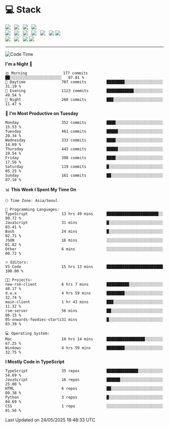 <h1>💻 Stack</h1>
<div>
 <!-- badge : https://shields.io/ -->
 <!-- icon : https://simpleicons.org/?q=Get -->
 <img src="https://img.shields.io/badge/HTML5-e74c3c?style=flat-square&logo=HTML5&logoColor=white"/> &nbsp 
 <img src="https://img.shields.io/badge/CSS3-0A84FF?style=flat-square&logo=CSS3&logoColor=white"/> &nbsp 
 <img src="https://img.shields.io/badge/JavaScript-FFCD11?style=flat-square&logo=JavaScript&logoColor=white"/> &nbsp 
 <img src="https://img.shields.io/badge/TypeScript-3075C0?style=flat-square&logo=TypeScript&logoColor=white"/>
 <br/>
 <img src="https://img.shields.io/badge/Next-000000?style=flat-square&logo=nextdotjs&logoColor=white"/> &nbsp 
 <img src="https://img.shields.io/badge/React-00BCF6?style=flat-square&logo=React&logoColor=white"/> &nbsp 
 <img src="https://img.shields.io/badge/Redux-764ABC?style=flat-square&logo=Redux&logoColor=white"/> &nbsp
 <img src="https://img.shields.io/badge/Recoil-3578E5?style=flat-square&logo=recoil&logoColor=white"/> &nbsp
 <img src="https://img.shields.io/badge/React-Query-FF4154?style=flat-square&logo=reactquery&logoColor=white"/> &nbsp 
 <img src="https://img.shields.io/badge/styled%2Dcomponents-DB7093?style=flat-square&logo=styled%2Dcomponents&logoColor=white"/>
 <img src="https://img.shields.io/badge/CSS Modules-000000?style=flat-square&logo=CSS Modules&logoColor=white"/> &nbsp 
 <br/>
 <img src="https://img.shields.io/badge/Node-339933?style=flat-square&logo=Node.js&logoColor=white"/> &nbsp 
 <img src="https://img.shields.io/badge/Express-000000?style=flat-square&logo=Express&logoColor=white"/> &nbsp 
 <img src="https://img.shields.io/badge/MongoDB-47A248?style=flat-square&logo=MongoDB&logoColor=white"/>
 <img src="https://img.shields.io/badge/MariaDB-003545?style=flat-square&logo=mariadb&logoColor=white"/>
</div>

<hr>

<!--START_SECTION:waka-->
![Code Time](http://img.shields.io/badge/Code%20Time-2%2C439%20hrs%2051%20mins-blue)

**I'm a Night 🦉** 

```text
🌞 Morning                177 commits         ██░░░░░░░░░░░░░░░░░░░░░░░   07.81 % 
🌆 Daytime                707 commits         ████████░░░░░░░░░░░░░░░░░   31.19 % 
🌃 Evening                1123 commits        ████████████░░░░░░░░░░░░░   49.54 % 
🌙 Night                  260 commits         ███░░░░░░░░░░░░░░░░░░░░░░   11.47 % 
```
📅 **I'm Most Productive on Tuesday** 

```text
Monday                   352 commits         ████░░░░░░░░░░░░░░░░░░░░░   15.53 % 
Tuesday                  461 commits         █████░░░░░░░░░░░░░░░░░░░░   20.34 % 
Wednesday                333 commits         ████░░░░░░░░░░░░░░░░░░░░░   14.69 % 
Thursday                 443 commits         █████░░░░░░░░░░░░░░░░░░░░   19.54 % 
Friday                   398 commits         ████░░░░░░░░░░░░░░░░░░░░░   17.56 % 
Saturday                 119 commits         █░░░░░░░░░░░░░░░░░░░░░░░░   05.25 % 
Sunday                   161 commits         ██░░░░░░░░░░░░░░░░░░░░░░░   07.10 % 
```


📊 **This Week I Spent My Time On** 

```text
🕑︎ Time Zone: Asia/Seoul

💬 Programming Languages: 
TypeScript               13 hrs 49 mins      ███████████████████████░░   90.72 % 
JavaScript               31 mins             █░░░░░░░░░░░░░░░░░░░░░░░░   03.41 % 
Bash                     24 mins             █░░░░░░░░░░░░░░░░░░░░░░░░   02.71 % 
JSON                     16 mins             ░░░░░░░░░░░░░░░░░░░░░░░░░   01.82 % 
Other                    6 mins              ░░░░░░░░░░░░░░░░░░░░░░░░░   00.72 % 

🔥 Editors: 
VS Code                  15 hrs 13 mins      █████████████████████████   100.00 % 

🐱‍💻 Projects: 
new-rsm-client           6 hrs 7 mins        ██████████░░░░░░░░░░░░░░░   40.17 % 
d.a.x                    4 hrs 59 mins       ████████░░░░░░░░░░░░░░░░░   32.74 % 
main-client              1 hr 43 mins        ███░░░░░░░░░░░░░░░░░░░░░░   11.32 % 
rsm-server               56 mins             ██░░░░░░░░░░░░░░░░░░░░░░░   06.15 % 
05-onwards-foodies-starti31 mins             █░░░░░░░░░░░░░░░░░░░░░░░░   03.39 % 

💻 Operating System: 
Mac                      10 hrs 14 mins      █████████████████░░░░░░░░   67.25 % 
Windows                  4 hrs 59 mins       ████████░░░░░░░░░░░░░░░░░   32.75 % 
```

**I Mostly Code in TypeScript** 

```text
TypeScript               35 repos            ██████████████░░░░░░░░░░░   54.69 % 
JavaScript               16 repos            ██████░░░░░░░░░░░░░░░░░░░   25.00 % 
HTML                     6 repos             ██░░░░░░░░░░░░░░░░░░░░░░░   09.38 % 
Python                   3 repos             █░░░░░░░░░░░░░░░░░░░░░░░░   04.69 % 
CSS                      1 repo              ░░░░░░░░░░░░░░░░░░░░░░░░░   01.56 % 
```




 Last Updated on 24/05/2025 18:48:33 UTC
<!--END_SECTION:waka-->
